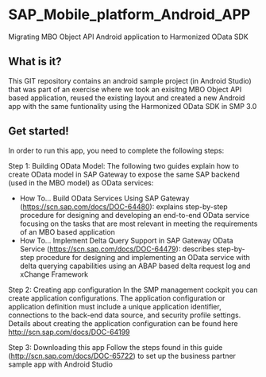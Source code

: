 # SAP_Mobile_platform_Android_APP
Migrating MBO Object API Android application to Harmonized OData SDK

What is it?
-----------
This GIT repository contains an android sample project (in Android Studio) that was part of an exercise where we took an exisitng MBO Object API based application, reused the existing layout and created a new Android app with the same funtionality using the Harmonized OData SDK in SMP 3.0

Get started!
------------
In order to run this app, you need to complete the following steps:

Step 1: Building OData Model: 
The following two guides explain how to create OData model in SAP Gateway to expose the same SAP backend (used in the MBO model) as OData services:
- How To… Build OData Services Using SAP Gateway (https://scn.sap.com/docs/DOC-64480): explains step-by-step procedure for designing and developing an end-to-end OData service focusing on the tasks that are most relevant in meeting the requirements of an MBO based application
- How To… Implement Delta Query Support in SAP Gateway OData Service (https://scn.sap.com/docs/DOC-64479): describes step-by-step procedure for designing and implementing an OData service with delta querying capabilities using an ABAP based delta request log and xChange Framework

Step 2: Creating app configuration
In the SMP management cockpit you can create application configurations. The application configuration or application definition must include a unique application identifier, connections to the back-end data source, and security profile settings. Details about creating the application configuration can be found here http://scn.sap.com/docs/DOC-64199

Step 3: Downloading this app
Follow the steps found in this guide (http://scn.sap.com/docs/DOC-65722) to set up the business partner sample app with Android Studio





